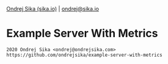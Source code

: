 [Ondrej Sika (sika.io)](https://sika.io) | <ondrej@sika.io>

# Example Server With Metrics

    2020 Ondrej Sika <ondrej@ondrejsika.com>
    https://github.com/ondrejsika/example-server-with-metrics
